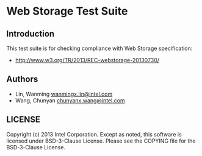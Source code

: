 # Web Storage Test Suite

## Introduction

This test suite is for checking compliance with Web Storage specification:
* http://www.w3.org/TR/2013/REC-webstorage-20130730/

## Authors

* Lin, Wanming <wanmingx.lin@intel.com>
* Wang, Chunyan <chunyanx.wang@intel.com>

## LICENSE

Copyright (c) 2013 Intel Corporation.
Except as noted, this software is licensed under BSD-3-Clause License.
Please see the COPYING file for the BSD-3-Clause License.
